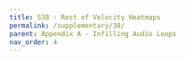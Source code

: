 ```yaml
---
title: S38 - Rest of Velocity Heatmaps
permalink: /supplementary/38/
parent: Appendix A - Infilling Audio Loops
nav_order: 4
---
```


